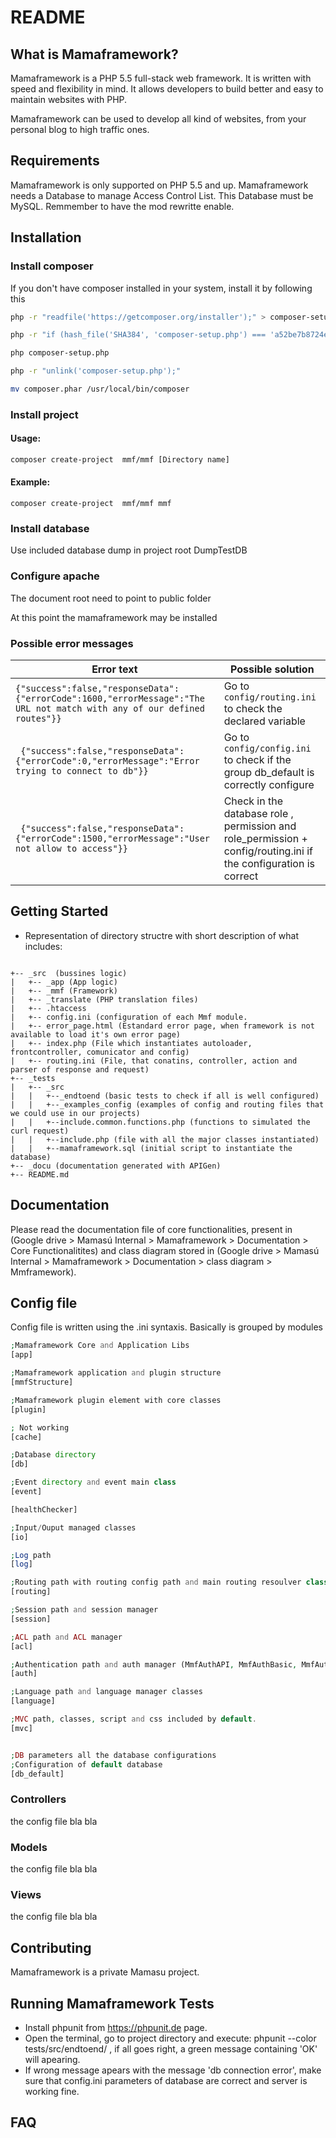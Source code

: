 # README


## What is Mamaframework?


Mamaframework is a PHP 5.5 full-stack web framework. It is written with speed and
flexibility in mind. It allows developers to build better and easy to maintain
websites with PHP.

Mamaframework can be used to develop all kind of websites, from your personal blog
to high traffic ones.

## Requirements


Mamaframework is only supported on PHP 5.5 and up. Mamaframework 
needs a Database to manage Access Control List. This Database must be MySQL. 
Remmember to have the mod rewritte enable.

## Installation 

### Install composer

If you don't have composer installed in your system, install it by following this

```sh
php -r "readfile('https://getcomposer.org/installer');" > composer-setup.php

php -r "if (hash_file('SHA384', 'composer-setup.php') === 'a52be7b8724e47499b039d53415953cc3d5b459b9d9c0308301f867921c19efc623b81dfef8fc2be194a5cf56945d223') { echo 'Installer verified'; } else { echo 'Installer corrupt'; unlink('composer-setup.php'); } echo PHP_EOL;"

php composer-setup.php

php -r "unlink('composer-setup.php');"

mv composer.phar /usr/local/bin/composer
```

### Install project


#### Usage:

```sh
composer create-project  mmf/mmf [Directory name]
```

#### Example:

```
composer create-project  mmf/mmf mmf
```


### Install database


Use included database dump in project root DumpTestDB


### Configure apache


The document root need to point to public folder

At this point the mamaframework may be installed

### Possible error messages


 Error text | Possible solution
 ------------ | -------------
 ` {"success":false,"responseData":{"errorCode":1600,"errorMessage":"The URL not match with any of our defined routes"}} ` | Go to `config/routing.ini` to check the declared variable
 ` {"success":false,"responseData":{"errorCode":0,"errorMessage":"Error trying to connect to db"}}`  | Go to `config/config.ini` to check if the group db_default is correctly configure
 ` {"success":false,"responseData":{"errorCode":1500,"errorMessage":"User not allow to access"}}`  | Check in the database role , permission and role_permission + config/routing.ini if the configuration is correct


## Getting Started


- Representation of directory structre with short description of what includes:
<code>
+-- _src  (bussines logic)
|   +-- _app (App logic)
|   +-- _mmf (Framework)
|   +-- _translate (PHP translation files)
|   +-- .htaccess
|   +-- config.ini (configuration of each Mmf module.
|   +-- error_page.html (Estandard error page, when framework is not available to load it's own error page)
|   +-- index.php (File which instantiates autoloader, frontcontroller, comunicator and config)   
|   +-- routing.ini (File, that conatins, controller, action and parser of response and request)
+-- _tests
|   +-- _src
|   |   +--_endtoend (basic tests to check if all is well configured)
|   |   +--_examples_config (examples of config and routing files that we could use in our projects)
|   |   +--include.common.functions.php (functions to simulated the curl request)
|   |   +--include.php (file with all the major classes instantiated)
|   |   +--mamaframework.sql (initial script to instantiate the database)
+-- _docu (documentation generated with APIGen)
+-- README.md
</code>




## Documentation


Please read the documentation file of core functionalities, present in 
(Google drive > Mamasú Internal > Mamaframework > Documentation > Core Functionalitites) 
and class diagram stored in (Google drive > Mamasú Internal > Mamaframework > Documentation > class diagram > Mmframework).

## Config file

Config file is written using the .ini syntaxis. Basically is grouped by modules

```php
;Mamaframework Core and Application Libs
[app]

;Mamaframework application and plugin structure
[mmfStructure]

;Mamaframework plugin element with core classes
[plugin]

; Not working
[cache]

;Database directory
[db]

;Event directory and event main class
[event]

[healthChecker]

;Input/Ouput managed classes
[io]

;Log path
[log]

;Routing path with routing config path and main routing resoulver class
[routing]

;Session path and session manager
[session]

;ACL path and ACL manager
[acl]

;Authentication path and auth manager (MmfAuthAPI, MmfAuthBasic, MmfAuth, etc)
[auth]

;Language path and language manager classes
[language]

;MVC path, classes, script and css included by default.
[mvc]


;DB parameters all the database configurations
;Configuration of default database
[db_default]
```


### Controllers

the config file bla bla

### Models

the config file bla bla

### Views

the config file bla bla

## Contributing


Mamaframework is a private Mamasu project. 

## Running Mamaframework Tests


- Install phpunit from https://phpunit.de page.
- Open the terminal, go to project directory and execute:  phpunit --color  tests/src/endtoend/ , 
if all goes right, a green message containing 'OK' will apearing.
- If wrong message apears with the message 'db connection error', make sure that config.ini parameters of database are correct and server is working fine.


## FAQ
